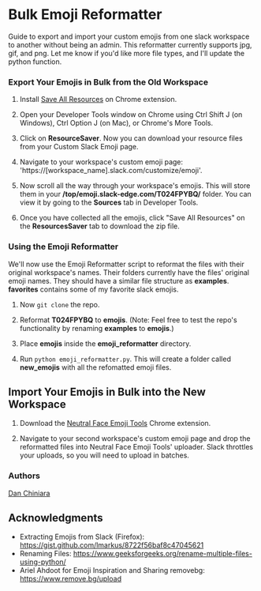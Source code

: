 # Bulk Emoji Reformatter

Guide to export and import your custom emojis from one slack workspace to another without being an admin. This reformatter currently supports jpg, gif, and png. Let me know if you'd like more file types, and I'll update the python function. 

### Export Your Emojis in Bulk from the Old Workspace

1. Install [Save All Resources](https://chrome.google.com/webstore/detail/save-all-resources/abpdnfjocnmdomablahdcfnoggeeiedb?hl=en-US) on Chrome extension.

2. Open your Developer Tools window on Chrome using Ctrl Shift J (on Windows), Ctrl Option J (on Mac), or Chrome's More Tools.

3. Click on **ResourceSaver**. Now you can download your resource files from your Custom Slack Emoji page.

4. Navigate to your workspace's custom emoji page: 'https://[workspace_name].slack.com/customize/emoji'.

5. Now scroll all the way through your workspace's emojis. This will store them in your **/top/emoji.slack-edge.com/T024FPYBQ/** folder. You can view it by going to the **Sources** tab in Developer Tools.

6. Once you have collected all the emojis, click "Save All Resources" on the **ResourcesSaver** tab to download the zip file.

### Using the Emoji Reformatter 

We'll now use the Emoji Reformatter script to reformat the files with their original workspace's names. Their folders currently have the files' original emoji names. They should have a similar file structure as **examples**. **favorites** contains some of my favorite slack emojis.

1. Now `git clone` the repo.

2. Reformat **T024FPYBQ** to **emojis**. (Note: Feel free to test the repo's functionality by renaming **examples** to **emojis**.)

3. Place **emojis** inside the **emoji_reformatter** directory.

4. Run `python emoji_reformatter.py`. This will create a folder called **new_emojis** with all the refomatted emoji files.

## Import Your Emojis in Bulk into the New Workspace

1. Download the [Neutral Face Emoji Tools](https://chrome.google.com/webstore/detail/neutral-face-emoji-tools/anchoacphlfbdomdlomnbbfhcmcdmjej) Chrome extension.

2. Navigate to your second workspace's custom emoji page and drop the reformatted files into Neutral Face Emoji Tools' uploader. Slack throttles your uploads, so you will need to upload in batches. 

### Authors

[Dan Chiniara](https://github.com/djchinia)

## Acknowledgments

* Extracting Emojis from Slack (Firefox): https://gist.github.com/lmarkus/8722f56baf8c47045621 
* Renaming Files: https://www.geeksforgeeks.org/rename-multiple-files-using-python/ 
* Ariel Ahdoot for Emoji Inspiration and Sharing removebg: https://www.remove.bg/upload
